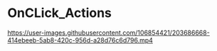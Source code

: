 # OnCLick_Actions

https://user-images.githubusercontent.com/106854421/203686668-414ebeeb-5ab8-420c-956d-a28d76c6d796.mp4

